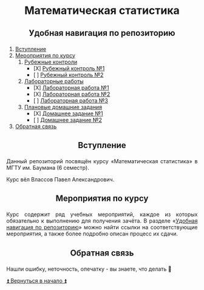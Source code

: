 # <p align="center"> Математическая статистика </p> <a name="Начало"></a>

## <p align="center"> Удобная навигация по репозиторию </p> <a name="Удобная_навигация_по_курсу"></a>

<ol>
	<li> <a href="#Вступление">Вступление</a> </li>
	<li> <a href="#Мероприятия_по_курсу">Мероприятия по курсу</a>
		<ol type="1"> 
			<li> <a href="https://github.com/drondragons/Math_Statistic/tree/master/RK">Рубежные контроли</a> 
				<ul>
					<li> [X] <a href="https://github.com/drondragons/Math_Statistic/tree/master/RK/RK_1">Рубежный контроль №1 </a> </li>
					<li> [ ] <a href="https://github.com/drondragons/Math_Statistic/tree/master/RK/RK_2">Рубежный контроль №2 </a> </li>
				</ul>
			</li>
			<li> <a href="https://github.com/drondragons/Math_Statistic/tree/master/Laboratories"> Лабораторные работы </a>
				<ul>
					<li> [X] <a href="https://github.com/drondragons/Math_Statistic/tree/master/Laboratories/Laboratory_1">Лабораторная работа №1 </a> </li>
					<li> [X] <a href="https://github.com/drondragons/Math_Statistic/tree/master/Laboratories/Laboratory_2">Лабораторная работа №2 </a> </li>
					<li> [ ] <a href="https://github.com/drondragons/Math_Statistic/tree/master/Laboratories/Laboratory_3">Лабораторная работа №3 </a> </li>
				</ul>
			</li>
			<li> <a href="https://github.com/drondragons/Math_Statistic/tree/master/HomeWorks"> Плановые домашние задания </a>
				<ul>
					<li> [X] <a href="https://github.com/drondragons/Math_Statistic/tree/master/HomeWorks/HomeWork_1">Домашнее задание №1 </a> </li>
					<li> [ ] <a href="https://github.com/drondragons/Math_Statistic/tree/master/HomeWorks/HomeWork_2">Домашнее задание №2 </a></li>
				</ul>
			</li>
		</ol>
	</li>
	<li> <a href="#Обратная_связь">Обратная связь</a> </li>
</ol>

## <p align="center"> Вступление </p> <a name="Вступление"></a>

<p align="justify"> Данный репозиторий посвящён курсу &#171Математическая статистика&#187 в МГТУ им. Баумана (6 семестр). </p>

Курс вёл Влассов Павел Александрович.

## <p align="center"> Мероприятия по курсу </p> <a name="Мероприятия_по_курсу"></a>

<p align="justify"> Курс содержит ряд учебных мероприятий, каждое из которых обязательно к выполнению для получения зачёта. В разделе &#171<a href=#Удобная_навигация_по_курсу>Удобная навигация по репозиторию</a>&#187 можно найти ссылки на соответствующие мероприятия, а также более подробно описан процесс их сдачи.</p>

## <p align="center"> Обратная связь </p> <a name="Обратная_связь"></a>

Нашли ошибку, неточность, опечатку - вы знаете,
что делать :incoming_envelope:

<a href="#Начало"> :arrow_double_up: Вернуться в начало :arrow_double_up: </a>

